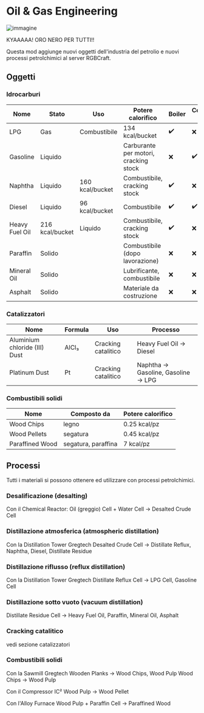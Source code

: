 # Oil & Gas Engineering

![immagine](https://user-images.githubusercontent.com/12469744/151770759-5ab9f533-3353-4f5d-9ee4-91ad1670421a.png)

KYAAAAA! ORO NERO PER TUTTI!!

Questa mod aggiunge nuovi oggetti dell'industria del petrolio e nuovi processi petrolchimici al server RGBCraft.

## Oggetti

### Idrocarburi
|Nome|Stato|Uso|Potere calorifico|Boiler|Combustion Engine|Semifluid|Gas Turbine|
|---|---|---|---|---|---|---|---|
|LPG|Gas|Combustibile|134 kcal/bucket|:heavy_check_mark:|:x:|:x:|:heavy_check_mark:|
|Gasoline|Liquido||Carburante per motori, cracking stock|:x:|:heavy_check_mark:|:x:|:heavy_check_mark:|
|Naphtha|Liquido|160 kcal/bucket|Combustibile, cracking stock|:heavy_check_mark:|:x:|:x:|:heavy_check_mark:|
|Diesel|Liquido|96 kcal/bucket|Combustibile|:heavy_check_mark:|:heavy_check_mark:|:x:|:x:|
|Heavy Fuel Oil|216 kcal/bucket|Liquido|Combustibile, cracking stock|:heavy_check_mark:|:x:|:heavy_check_mark:|:x:|
|Paraffin|Solido||Combustibile (dopo lavorazione)|:x:|:x:|:heavy_check_mark:|:x:|
|Mineral Oil|Solido||Lubrificante, combustibile|:x:|:x:|:heavy_check_mark:|:x:|
|Asphalt|Solido||Materiale da costruzione|:x:|:x:|:x:|:x:|

### Catalizzatori
|Nome|Formula|Uso|Processo|
|---|---|---|---|
|Aluminium chloride (III) Dust|AlCl₃|Cracking catalitico|Heavy Fuel Oil → Diesel|
|Platinum Dust|Pt|Cracking catalitico|Naphtha → Gasoline, Gasoline → LPG|

 ### Combustibili solidi
|Nome|Composto da|Potere calorifico|
|---|---|---|
|Wood Chips|legno|0.25 kcal/pz|
|Wood Pellets|segatura|0.45 kcal/pz|
|Paraffined Wood|segatura, paraffina|7 kcal/pz|

 ## Processi

Tutti i materiali si possono ottenere ed utilizzare con processi petrolchimici.

### Desalificazione (desalting) 

Con il Chemical Reactor:
Oil (greggio) Cell + Water Cell → Desalted Crude Cell

### Distillazione atmosferica (atmospheric distillation)

Con la Distillation Tower Gregtech
Desalted Crude Cell → Distillate Reflux,  Naphtha, Diesel, Distillate Residue

### Distillazione riflusso (reflux distillation)

Con la Distillation Tower Gregtech
Distillate Reflux Cell → LPG Cell, Gasoline Cell

### Distillazione sotto vuoto (vacuum distillation)
Distillate Residue Cell → Heavy Fuel Oil, Paraffin, Mineral Oil, Asphalt

### Cracking catalitico

vedi sezione catalizzatori

### Combustibili solidi

Con la Sawmill Gregtech
Wooden Planks → Wood Chips, Wood Pulp
Wood Chips → Wood Pulp

Con il Compressor IC²
Wood Pulp → Wood Pellet

Con l'Alloy Furnace 
Wood Pulp + Paraffin Cell → Paraffined Wood
